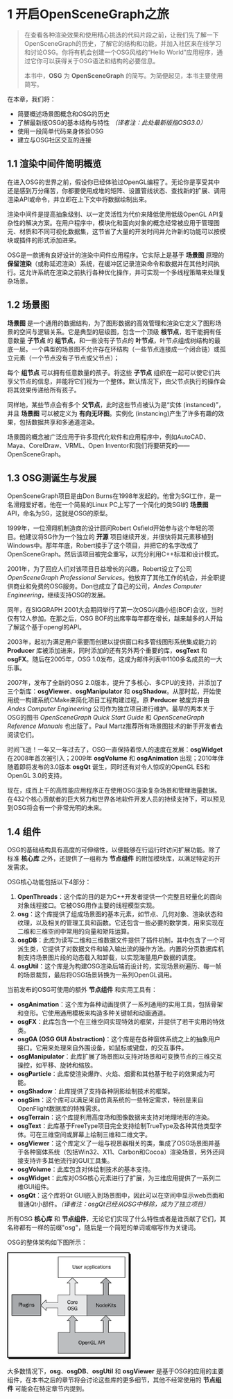# 1 开启OpenSceneGraph之旅

> 在查看各种渲染效果和使用精心挑选的代码片段之前，让我们先了解一下OpenSceneGraph的历史，了解它的结构和功能，并加入社区来在线学习和讨论OSG。你将有机会创建一个OSG风格的“Hello World”应用程序，通过它你可以获得关于OSG语法和结构的必要信息。
>
> 本书中，**OSG** 为 **OpenSceneGraph** 的简写。为简便起见，本书主要使用简写。

在本章，我们将：

* 简要概述场景图概念和OSG的历史
* 了解最新版OSG的基本结构与特性 *（译者注：此处最新版指OSG3.0）*
* 使用一段简单代码亲身体验OSG
* 建立与OSG社区交互的连接

## 1.1 渲染中间件简明概览

在进入OSG的世界之前，假设你已经体验过OpenGL编程了。无论你是享受其中还是感到万分痛苦，你都要使用成堆的矩阵、设置管线状态、查找新的扩展、调用渲染API或命令，并立即在上下文中将数据绘制出来。

渲染中间件是提高抽象级别、以一定灵活性为代价来降低使用低级OpenGL API复杂性的解决方案。在用户程序中，模块化和面向对象的概念经常被应用于管理图元、材质和不同可视化数据集，这节省了大量的开发时间并允许新的功能可以按模块或插件的形式添加进来。

OSG是一款拥有良好设计的渲染中间件应用程序。它实际上是基于 **场景图** 原理的 **保留渲染**（或称延迟渲染）系统，在缓冲区记录渲染命令和数据并在其他时间执行。这允许系统在渲染之前执行各种优化操作，并可实现一个多线程策略来处理复杂场景。

## 1.2 场景图

**场景图** 是一个通用的数据结构，为了图形数据的高效管理和渲染它定义了图形场景的空间与逻辑关系。它是典型的层级图，包含一个顶级 **根节点**，若干能拥有任意数量 **子节点** 的 **组节点**，和一些没有子节点的 **叶节点**，叶节点组成树结构的最底一层。一个典型的场景图不允许存在环结构（一些节点连接成一个闭合链）或孤立元素（一个节点没有子节点或父节点）；

每个 **组节点** 可以拥有任意数量的孩子。将这些 **子节点** 组织在一起可以使它们共享父节点的信息，并能将它们视为一个整体。默认情况下，由父节点执行的操作会将其效果传递给所有孩子。

同样地，某些节点会有多个 **父节点**，此时这些节点被认为是“实体 (instanced)”，并且 **场景图** 可以被定义为 **有向无环图**。实例化 (instancing)产生了许多有趣的效果，包括数据共享和多通道渲染。

场景图的概念被广泛应用于许多现代化软件和应用程序中，例如AutoCAD、Maya、CorelDraw、VRML、Open Inventor和我们将要研究的——OpenSceneGraph。

## 1.3 OSG测诞生与发展

OpenSceneGraph项目是由Don Burns在1998年发起的。他曾为SGI工作，是一名滑翔爱好者。他在一个简易的Linux PC上写了一个简化的类SGI的 **场景图** API，命名为SG，这就是OSG的原型。

1999年，一位滑翔机制造商的设计顾问Robert Osfield开始参与这个年轻的项目。他建议将SG作为一个独立的 **开源** 项目继续开发，并很快将其元素移植到Windows中。那年年底，Robert接手了这个项目，并把它的名字改成了OpenSceneGraph。然后该项目被完全重写，以充分利用C++标准和设计模式。

2001年，为了回应人们对该项目日益增长的兴趣，Robert设立了公司 *OpenSceneGraph Professional Services*。他放弃了其他工作的机会，并全职提供商业和免费的OSG服务。Don也成立了自己的公司，*Andes Computer Engineering*，继续支持OSG的发展。

同年，在SIGGRAPH 2001大会期间举行了第一次OSG兴趣小组(BOF)会议，当时仅有12人参加。在那之后，OSG BOF的出席率每年都在增长，越来越多的人开始了解这个基于opengl的API。

2003年，起初为满足用户需要而创建以提供窗口和多管线图形系统集成能力的 **Producer** 库被添加进来，同时添加的还有另外两个重要的库，**osgText** 和 **osgFX**。随后在2005年，OSG 1.0发布，这成为邮件列表中1100多名成员的一大乐事。

2007年，发布了全新的OSG 2.0版本，提升了多核心、多CPU的支持，并添加了三个新库：**osgViewer**、**osgManipulator** 和 **osgShadow**。从那时起，开始使用统一构建系统CMake来简化项目工程构建过程。原 **Perducer** 被废弃并由 *Andes Computer Engineering* 公司作为独立项目进行维护。最早的两本关于OSG的图书 *OpenSceneGraph Quick Start Guide* 和 *OpenSceneGraph Reference Manuals* 也出版了。Paul Martz推荐所有场景图技术的新手开发者去阅读它们。

时间飞逝！一年又一年过去了，OSG一直保持着惊人的速度在发展：**osgWidget** 在2008年首次被引入；2009年 **osgVolume** 和 **osgAnimation** 出现；2010年伴随着即将发布的3.0版本 **osgQt** 诞生，同时还有对令人惊叹的OpenGL ES和OpenGL 3.0的支持。

现在，成百上千的高性能应用程序正在使用OSG渲染复杂场景和管理海量数据。在432个核心贡献者的巨大努力和世界各地软件开发人员的持续支持下，可以预见到OSG将会有一个非常光明的未来。

## 1.4 组件

OSG的基础结构具有高度的可伸缩性，以便能够在行运行时访问扩展功能。除了标准 **核心库** 之外，还提供了一组称为 **节点组件** 的附加模块库，以满足特定的开发需求。

OSG核心功能包括以下4部分：

1. **OpenThreads**：这个库的目的是为C++开发者提供一个完整且轻量化的面向对象线程接口。它被OSG用作主要的线程模型实现。
2. **osg**：这个库提供了组成场景图的基本元素，如节点、几何对象、渲染状态和纹理，以及相关的管理工具和函数。它还包含一些必要的数学类，用来实现在二维和三维空间中常用的向量和矩阵运算。
3. **osgDB**：此库为读写二维和三维数据文件提供了插件机制，其中包含了一个可派生类，它提供了对数据文件和输入输出流的操作方法。内置的分页数据库机制支持场景图片段的动态载入和卸载，以实现海量用户数据的调度。
4. **osgUtil**：这个库是为构建OSG渲染后端而设计的，实现场景树遍历、每一帧的场景裁剪，最后将OSG场景转换为一系列OpenGL调用。

当前发布的OSG可使用的额外 **节点组件** 和实用工具有：

+ **osgAnimation**：这个库为各种动画提供了一系列通用的实用工具，包括骨架和变形。它使用通用模板来构造多种关键帧和动画通道。
+ **osgFX**：此库包含一个在三维空间实现特效的框架，并提供了若干实用的特效类。
+ **osgGA (OSG GUI Abstraction)**：这个库是在各种窗体系统之上的抽象用户接口。它用来处理来自外围设备，如鼠标或键盘，的交互事件。
+ **osgManipulator**：此库扩展了场景图以支持对场景和可变换节点的三维交互操控，如平移、旋转和缩放。
+ **osgParticle**：此库使渲染爆炸、火焰、烟雾和其他基于粒子的效果成为可能。
+ **osgShadow**：此库提供了支持各种阴影绘制技术的框架。
+ **osgSim**：这个库可以满足来自仿真系统的一些特定需求，特别是来自OpenFlight数据库的特殊需求。
+ **osgTerrain**：这个库提利用高度场和图像数据来支持对地理地形的渲染。
+ **osgText**：此库基于FreeType项目完全支持绘制TrueType及各种其他类型字体。可在三维空间或屏幕上绘制三维和二维文字。
+ **osgViewer**：这个库定义了一组与视景器相关的类，集成了OSG场景图并基于各种窗体系统（包括Win32、X11、Carbon和Cocoa）渲染场景，另外还间接支持许多其他流行的GUI工具集。
+ **osgVolume**：此库包含对体绘制技术的基本支持。
+ **osgWidget**：此库对OSG核心元素进行了扩展，为三维应用提供了一系列二维GUI组件。
+ **osgQt**：这个库将Qt GUI嵌入到场景图中，因此可以在空间中显示web页面和普通Qt小部件。*（译者注：osgQt已经从OSG中移除，成为了独立项目）*

所有OSG **核心库** 和 **节点组件**，无论它们实现了什么特性或者是谁贡献了它们，其名称都有一样的前缀"osg"，随后是一个简短的单词或缩写作为关键词。

OSG的整体架构如下图所示：

![](../images/Chp1/Chp1-1.png)

大多数情况下，**osg**、**osgDB**、**osgUtil** 和 **osgViewer** 是基于OSG的应用的主要组件，在本书之后的章节将会讨论这些库的更多细节，其他不经常使用的 **节点组件** 可能会在特定章节内提到。


